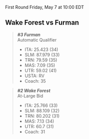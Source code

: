 First Round
Friday, May 7 at 10:00 EDT
## Wake Forest vs Furman

> ***#3 Furman***  
> Automatic Qualifier  
> - ITA: 25.423 (34)  
> - SLM: 87.979 (33)  
> - TRN: 79.59 (35)  
> - MAS: 7.09 (35)  
> - UTR: 59.02 (41)  
> - USTA: RV  
> - Coach: 35  

> ***#2 Wake Forest***  
> At-Large Bid  
> - ITA: 25.766 (33)  
> - SLM: 88.109 (32)  
> - TRN: 80.202 (31)  
> - MAS: 7.13 (34)  
> - UTR: 60.7 (31)  
> - Coach: 31  